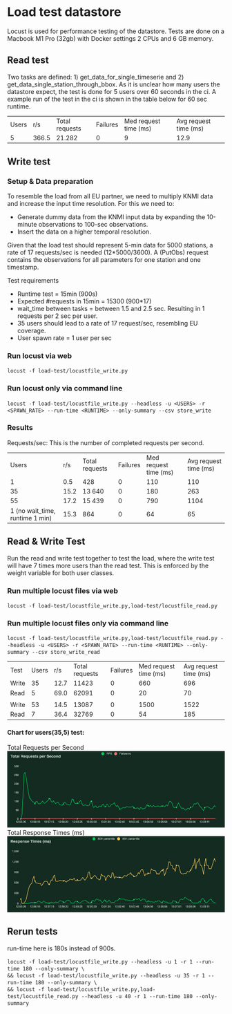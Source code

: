 # Load test datastore

Locust is used for performance testing of the datastore. Tests are done on a Macbook M1 Pro (32gb) with
Docker settings 2 CPUs and 6 GB memory.

## Read test
Two tasks are defined: 1) get_data_for_single_timeserie and 2) get_data_single_station_through_bbox. As it is unclear
how many users the datastore expect, the test is done for 5 users over 60 seconds in the ci.
A example run of the test in the ci is shown in the table below for 60 sec runtime.

|       |       |                |          |                       |                       |
|-------|-------|----------------|----------|-----------------------|-----------------------|
| Users | r/s   | Total requests | Failures | Med request time (ms) | Avg request time (ms) |
| 5     | 366.5 | 21.282         | 0        | 9                     | 12.9                  |

## Write test

### Setup & Data preparation
To resemble the load from all EU partner, we need to multiply KNMI data and increase the input time resolution. For this we
need to:
* Generate dummy data from the KNMI input data by expanding the 10-minute observations to 100-sec observations.
* Insert the data on a higher temporal resolution.

Given that the load test should represent 5-min data for 5000 stations, a rate of 17 requests/sec is needed (12*5000/3600).
A (PutObs) request contains the observations for all parameters for one station and one timestamp.

Test requirements
* Runtime test = 15min (900s)
* Expected #requests in 15min = 15300 (900*17)
* wait_time between tasks = between 1.5 and 2.5 sec. Resulting in 1 requests per 2 sec per user.
* 35 users should lead to a rate of 17 request/sec, resembling EU coverage.
* User spawn rate = 1 user per sec

### Run locust via web
```text
locust -f load-test/locustfile_write.py
```

### Run locust only via command line
```text
locust -f load-test/locustfile_write.py --headless -u <USERS> -r <SPAWN_RATE> --run-time <RUNTIME> --only-summary --csv store_write
```

### Results
Requests/sec: This is the number of completed requests per second.

|                                 |      |                |          |                       |                       |
|---------------------------------|------|----------------|----------|-----------------------|-----------------------|
| Users                           | r/s  | Total requests | Failures | Med request time (ms) | Avg request time (ms) |
| 1                               | 0.5  | 428            | 0        | 110                   | 110                   |
| 35                              | 15.2 | 13 640         | 0        | 180                   | 263                   |
| 55                              | 17.2 | 15 439         | 0        | 790                   | 1104                  |
| 1 (no wait_time, runtime 1 min) | 15.3 | 864            | 0        | 64                    | 65                    |


## Read & Write Test
Run the read and write test together to test the load, where the write test will have 7 times more users than the read
test. This is enforced by the weight variable for both user classes.

### Run multiple locust files via web

```text
locust -f load-test/locustfile_write.py,load-test/locustfile_read.py
```

### Run multiple locust files only via command line

```text
locust -f load-test/locustfile_write.py,load-test/locustfile_read.py --headless -u <USERS> -r <SPAWN_RATE> --run-time <RUNTIME> --only-summary --csv store_write_read
```

|       |       |      |                |          |                       |                       |
|-------|-------|------|----------------|----------|-----------------------|-----------------------|
| Test  | Users | r/s  | Total requests | Failures | Med request time (ms) | Avg request time (ms) |
| Write | 35    | 12.7 | 11423          | 0        | 660                   | 696                   |
| Read  | 5     | 69.0 | 62091          | 0        | 20                    | 70                    |
|       |       |      |                |          |                       |                       |
| Write | 53    | 14.5 | 13087          | 0        | 1500                  | 1522                  |
| Read  | 7     | 36.4 | 32769          | 0        | 54                    | 185                   |


#### Chart for users(35,5) test:
Total Requests per Second
![Total Requests per Second (write+read)](docs_images/total_requests_per_second_1703258125.png "Total Requests per Second (write+read)")
Total Response Times (ms)
![Total Response Times (ms)](docs_images/response_times_(ms)_1703258125.png "Total Response Times (ms)")

## Rerun tests
run-time here is 180s instead of 900s.
```text
locust -f load-test/locustfile_write.py --headless -u 1 -r 1 --run-time 180 --only-summary \
&& locust -f load-test/locustfile_write.py --headless -u 35 -r 1 --run-time 180 --only-summary \
&& locust -f load-test/locustfile_write.py,load-test/locustfile_read.py --headless -u 40 -r 1 --run-time 180 --only-summary

```
